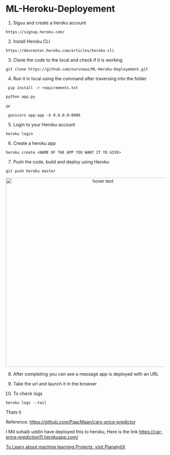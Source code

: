 # ML-Heroku-Deployement


1. Siguu and create a heroku account

```https://signup.heroku.com/```

2. Install Heroku CLI

```https://devcenter.heroku.com/articles/heroku-cli```

3. Clone the code to the local and check if it is working

```git clone https://github.com/nursnaaz/ML-Heroku-Deployement.git```

4. Run it in local using the command after traversing into the folder


``` pip install -r requirements.txt```


```python app.py```

or 

``` gunicorn app:app -b 0.0.0.0:8080```

5. Login to your Heroku account 


```heroku login```

6. Create a heroku app

```heroku create <NAME OF THE APP YOU WANT IT TO GIVE>```

7. Push the code, build and deploy using Heroku

```git push heroku master```


<p align="center">
  <img src="https://github.com/nursnaaz/ML-Heroku-Deployement/blob/master/Screenshot%202020-07-07%20at%202.16.26%20AM.png" width="600" title="hover text">
 
</p>


8. After completing you can see a message app is deployed with an URL

9. Take the url and launch it in the browser

10. To check logs

```heroku logs --tail ```

Thats it

Reference:
https://github.com/PaacMaan/cars-price-predictor

I Md sohaib uddin have deployed this to heroku, Here is the link https://car-price-prediction11.herokuapp.com/

<a href="http://PianalytiX.com" rel="dofollow">To Learn about machine learning Projects, visit PianalytiX</a>
